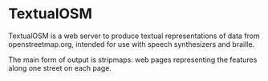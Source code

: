 TextualOSM
==========

TextualOSM is a web server to produce textual representations of data
from openstreetmap.org, intended for use with speech synthesizers and
braille.

The main form of output is stripmaps: web pages representing the
features along one street on each page.
